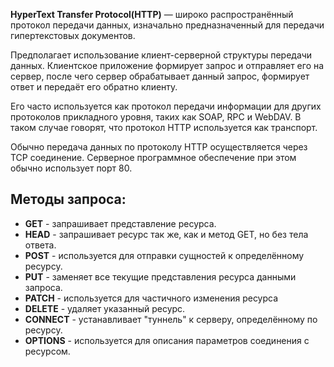 **HyperText Transfer Protocol(HTTP)** — широко распространённый протокол передачи данных, изначально предназначенный для передачи гипертекстовых документов.

Предполагает использование клиент-серверной структуры передачи данных. Клиентское приложение формирует запрос и отправляет его на сервер, после чего сервер обрабатывает данный запрос, формирует ответ и передаёт его обратно клиенту.

Его часто используется как протокол передачи информации для других протоколов прикладного уровня, таких как SOAP, RPC и WebDAV. В таком случае говорят, что протокол HTTP используется как транспорт.

Обычно передача данных по протоколу HTTP осуществляется через TCP соединение. Серверное программное обеспечение при этом обычно использует порт 80.

## Методы запроса:

- **GET** - запрашивает представление ресурса. 
- **HEAD** - запрашивает ресурс так же, как и метод GET, но без тела ответа. 
- **POST** - используется для отправки сущностей к определённому ресурсу. 
- **PUT** - заменяет все текущие представления ресурса данными запроса. 
- **PATCH** - используется для частичного изменения ресурса 
- **DELETE** - удаляет указанный ресурс. 
- **CONNECT** - устанавливает "туннель" к серверу, определённому по ресурсу. 
- **OPTIONS** - используется для описания параметров соединения с ресурсом.